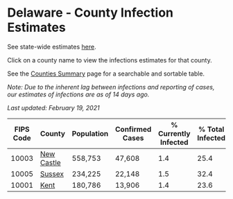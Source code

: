 # Delaware - County Infection Estimates

See state-wide estimates [here](/infections/us-de).

Click on a county name to view the infections estimates for that county.

See the [Counties Summary](/infections/summary-counties) page for a searchable and sortable table.

*Note: Due to the inherent lag between infections and reporting of cases, our estimates of infections are as of 14 days ago.*

*Last updated: February 19, 2021*

|   FIPS Code |                   County |   Population |   Confirmed Cases |   % Currently Infected |   % Total Infected |
|-------------|--------------------------|--------------|-------------------|------------------------|--------------------|
|       10003 | [New Castle](new-castle) |      558,753 |            47,608 |                    1.4 |               25.4 |
|       10005 |         [Sussex](sussex) |      234,225 |            22,148 |                    1.5 |               32.4 |
|       10001 |             [Kent](kent) |      180,786 |            13,906 |                    1.4 |               23.6 |